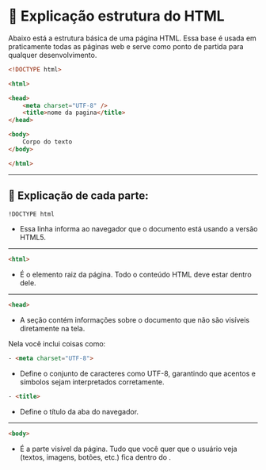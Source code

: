 # 📘 Explicação estrutura do HTML

Abaixo está a estrutura básica de uma página HTML. Essa base é usada em praticamente todas as páginas web e serve como ponto de partida para qualquer desenvolvimento.

```html
<!DOCTYPE html>

<html>

<head>
    <meta charset="UTF-8" />
    <title>nome da pagina</title>
</head>

<body>
    Corpo do texto
</body>

</html>
```
---
🧠 Explicação de cada parte:
--- 
```html
!DOCTYPE html
```
- Essa linha informa ao navegador que o documento está usando a versão HTML5.
---
```html
<html>
```
- É o elemento raiz da página. Todo o conteúdo HTML deve estar dentro dele.

---
```html
<head>
```
- A seção <head> contém  informações sobre o documento que não são visíveis diretamente na tela.
  
 Nela  você inclui coisas como:

```html
- <meta charset="UTF-8">
```
- Define o conjunto de caracteres como UTF-8, garantindo que acentos e símbolos sejam interpretados corretamente.
  
```html
- <title>
```
- Define o título da aba do navegador.

--- 
```html
<body>
```
- É a parte visível da página. Tudo que você quer que o usuário veja (textos, imagens, botões, etc.) fica dentro do <body>.

